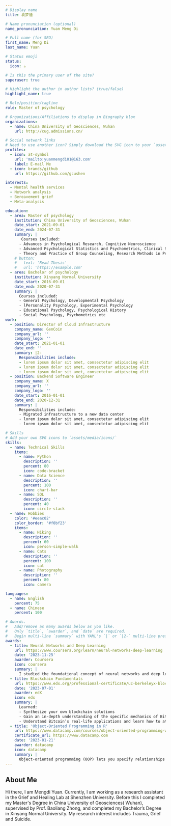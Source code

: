 ```yaml
---
# Display name
title: 袁梦迪

# Name pronunciation (optional)
name_pronunciation: Yuan Meng Di

# Full name (for SEO)
first_name: Meng Di
last_name: Yuan

# Status emoji
status:
  icon: ☕️

# Is this the primary user of the site?
superuser: true

# Highlight the author in author lists? (true/false)
highlight_name: true

# Role/position/tagline
role: Master of psychology

# Organizations/Affiliations to display in Biography blox
organizations:
  - name: China University of Geosciences, Wuhan
    url: http://cug.admissions.cn/

# Social network links
# Need to use another icon? Simply download the SVG icon to your `assets/media/icons/` folder.
profiles:
  - icon: at-symbol
    url: 'mailto:yuanmengdi01@163.com'
    label: E-mail Me
  - icon: brands/github
    url: https://github.com/gcushen

interests:
  - Mental health services
  - Network analysis
  - Bereavement grief
  - Meta-analysis

education:
  - area: Master of psychology
    institution: China University of Geosciences, Wuhan
    date_start: 2021-09-01
    date_end: 2024-07-31
    summary: |
       Courses included:
      - Advances in Psychological Research, Cognitive Neuroscience
      - Advanced Psychological Statistics and Psychometrics, Clinical Supervision Theory and Practice
      - Theory and Practice of Group Counseling, Research Methods in Psychology etc
    # button:
    #   text: 'Read Thesis'
    #   url: 'https://example.com'
  - area: Bachelor of psychology
    institution: Xinyang Normal University
    date_start: 2016-09-01
    date_end: 2020-07-31
    summary: |
      Courses included:
      - General Psychology, Developmental Psychology
      - lPersonality Psychology, Experimental Psychology
      - Educational Psychology, Psychological History
      - Social Psychology, Psychometrics etc
work:
  - position: Director of Cloud Infrastructure
    company_name: GenCoin
    company_url: ''
    company_logo: ''
    date_start: 2021-01-01
    date_end: ''
    summary: |2-
      Responsibilities include:
      - lorem ipsum dolor sit amet, consectetur adipiscing elit
      - lorem ipsum dolor sit amet, consectetur adipiscing elit
      - lorem ipsum dolor sit amet, consectetur adipiscing elit
  - position: Backend Software Engineer
    company_name: X
    company_url: ''
    company_logo: ''
    date_start: 2016-01-01
    date_end: 2020-12-31
    summary: |
      Responsibilities include:
      - Migrated infrastructure to a new data center
      - lorem ipsum dolor sit amet, consectetur adipiscing elit
      - lorem ipsum dolor sit amet, consectetur adipiscing elit

# Skills
# Add your own SVG icons to `assets/media/icons/`
skills:
  - name: Technical Skills
    items:
      - name: Python
        description: ''
        percent: 80
        icon: code-bracket
      - name: Data Science
        description: ''
        percent: 100
        icon: chart-bar
      - name: SQL
        description: ''
        percent: 40
        icon: circle-stack
  - name: Hobbies
    color: '#eeac02'
    color_border: '#f0bf23'
    items:
      - name: Hiking
        description: ''
        percent: 60
        icon: person-simple-walk
      - name: Cats
        description: ''
        percent: 100
        icon: cat
      - name: Photography
        description: ''
        percent: 80
        icon: camera

languages:
  - name: English
    percent: 75
  - name: Chinese
    percent: 100

# Awards.
#   Add/remove as many awards below as you like.
#   Only `title`, `awarder`, and `date` are required.
#   Begin multi-line `summary` with YAML's `|` or `|2-` multi-line prefix and indent 2 spaces below.
awards:
  - title: Neural Networks and Deep Learning
    url: https://www.coursera.org/learn/neural-networks-deep-learning
    date: '2023-11-25'
    awarder: Coursera
    icon: coursera
    summary: |
      I studied the foundational concept of neural networks and deep learning. By the end, I was familiar with the significant technological trends driving the rise of deep learning; build, train, and apply fully connected deep neural networks; implement efficient (vectorized) neural networks; identify key parameters in a neural network’s architecture; and apply deep learning to your own applications.
  - title: Blockchain Fundamentals
    url: https://www.edx.org/professional-certificate/uc-berkeleyx-blockchain-fundamentals
    date: '2023-07-01'
    awarder: edX
    icon: edx
    summary: |
      Learned:
      - Synthesize your own blockchain solutions
      - Gain an in-depth understanding of the specific mechanics of Bitcoin
      - Understand Bitcoin’s real-life applications and learn how to attack and destroy Bitcoin, Ethereum, smart contracts and Dapps, and alternatives to Bitcoin’s Proof-of-Work consensus algorithm
  - title: 'Object-Oriented Programming in R'
    url: https://www.datacamp.com/courses/object-oriented-programming-with-s3-and-r6-in-r
    certificate_url: https://www.datacamp.com
    date: '2023-01-21'
    awarder: datacamp
    icon: datacamp
    summary: |
      Object-oriented programming (OOP) lets you specify relationships between functions and the objects that they can act on, helping you manage complexity in your code. This is an intermediate level course, providing an introduction to OOP, using the S3 and R6 systems. S3 is a great day-to-day R programming tool that simplifies some of the functions that you write. R6 is especially useful for industry-specific analyses, working with web APIs, and building GUIs.
---
```


## About Me

Hi there, I am Mengdi Yuan. Currently, I am working as a research assistant in the Grief and Healing Lab at Shenzhen University. Before this I completed my Master's Degree in China University of Geosciences( Wuhan), supervised by Prof. Baoliang Zhong, and completed my Bachelor’s Degree in Xinyang Normal University. My research interest includes Trauma, Grief and Suicide.